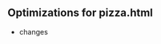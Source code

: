 Optimizations for pizza.html
------------------------------------------------------------------------
 - changes